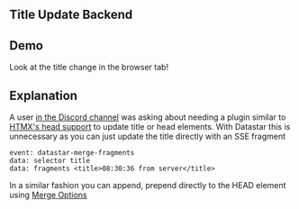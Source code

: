 ## Title Update Backend

## Demo

Look at the title change in the browser tab!

<div data-init="@get('/examples/title_update_backend/updates')"></div>

## Explanation

A user [in the Discord channel](https://discord.com/channels/725789699527933952/1180902694999838752) was asking about
needing a plugin similar to [HTMX's head support](https://v1.htmx.org/extensions/head-support/) to update title or head
elements. With Datastar this is unnecessary as you can just update the title directly with an SSE fragment

```
event: datastar-merge-fragments
data: selector title
data: fragments <title>08:30:36 from server</title>
```

In a similar fashion you can append, prepend directly to the HEAD element using [Merge Options](/examples/merge_options)